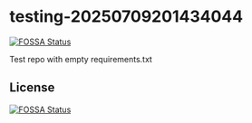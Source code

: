 # testing-20250709201434044
[![FOSSA Status](https://app.fossa.com/api/projects/git%2Bgithub.com%2Fkirogum%2Ftesting-20250709201434044.svg?type=shield)](https://app.fossa.com/projects/git%2Bgithub.com%2Fkirogum%2Ftesting-20250709201434044?ref=badge_shield)

Test repo with empty requirements.txt


## License
[![FOSSA Status](https://app.fossa.com/api/projects/git%2Bgithub.com%2Fkirogum%2Ftesting-20250709201434044.svg?type=large)](https://app.fossa.com/projects/git%2Bgithub.com%2Fkirogum%2Ftesting-20250709201434044?ref=badge_large)